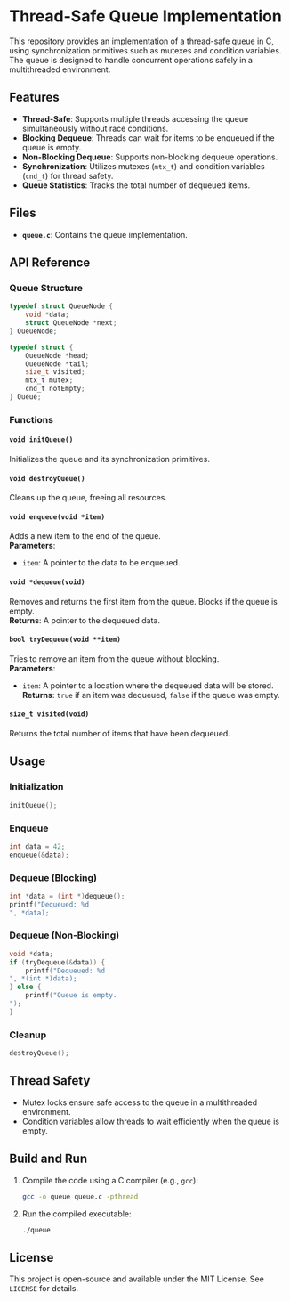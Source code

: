 
# Thread-Safe Queue Implementation

This repository provides an implementation of a thread-safe queue in C, using synchronization primitives such as mutexes and condition variables. The queue is designed to handle concurrent operations safely in a multithreaded environment.

## Features
- **Thread-Safe**: Supports multiple threads accessing the queue simultaneously without race conditions.
- **Blocking Dequeue**: Threads can wait for items to be enqueued if the queue is empty.
- **Non-Blocking Dequeue**: Supports non-blocking dequeue operations.
- **Synchronization**: Utilizes mutexes (`mtx_t`) and condition variables (`cnd_t`) for thread safety.
- **Queue Statistics**: Tracks the total number of dequeued items.

## Files
- **`queue.c`**: Contains the queue implementation.

## API Reference

### Queue Structure
```c
typedef struct QueueNode {
    void *data;
    struct QueueNode *next;
} QueueNode;

typedef struct {
    QueueNode *head;
    QueueNode *tail;
    size_t visited;
    mtx_t mutex;
    cnd_t notEmpty;
} Queue;
```

### Functions

#### `void initQueue()`
Initializes the queue and its synchronization primitives.

#### `void destroyQueue()`
Cleans up the queue, freeing all resources.

#### `void enqueue(void *item)`
Adds a new item to the end of the queue.  
**Parameters**:
- `item`: A pointer to the data to be enqueued.

#### `void *dequeue(void)`
Removes and returns the first item from the queue. Blocks if the queue is empty.  
**Returns**: A pointer to the dequeued data.

#### `bool tryDequeue(void **item)`
Tries to remove an item from the queue without blocking.  
**Parameters**:
- `item`: A pointer to a location where the dequeued data will be stored.  
**Returns**: `true` if an item was dequeued, `false` if the queue was empty.

#### `size_t visited(void)`
Returns the total number of items that have been dequeued.

## Usage

### Initialization
```c
initQueue();
```

### Enqueue
```c
int data = 42;
enqueue(&data);
```

### Dequeue (Blocking)
```c
int *data = (int *)dequeue();
printf("Dequeued: %d
", *data);
```

### Dequeue (Non-Blocking)
```c
void *data;
if (tryDequeue(&data)) {
    printf("Dequeued: %d
", *(int *)data);
} else {
    printf("Queue is empty.
");
}
```

### Cleanup
```c
destroyQueue();
```

## Thread Safety
- Mutex locks ensure safe access to the queue in a multithreaded environment.
- Condition variables allow threads to wait efficiently when the queue is empty.

## Build and Run
1. Compile the code using a C compiler (e.g., `gcc`):
   ```sh
   gcc -o queue queue.c -pthread
   ```
2. Run the compiled executable:
   ```sh
   ./queue
   ```

## License
This project is open-source and available under the MIT License. See `LICENSE` for details.
